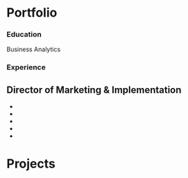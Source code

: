 # Portfolio

### Education
Business Analytics 

### Experience
Director of Marketing & Implementation
-
-
-
-
-
-


# Projects
